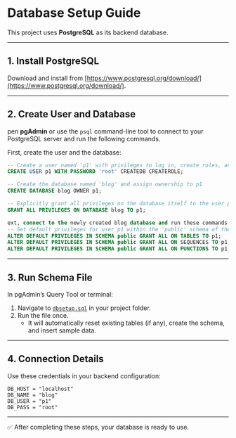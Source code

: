 # Database Setup Guide

This project uses **PostgreSQL** as its backend database.

---

## 1. Install PostgreSQL
Download and install from [https://www.postgresql.org/download/](https://www.postgresql.org/download/).

---

## 2. Create User and Database
pen **pgAdmin** or use the `psql` command-line tool to connect to your PostgreSQL server and run the following commands.

First, create the user and the database:

```sql
-- Create a user named 'p1' with privileges to log in, create roles, and create databases
CREATE USER p1 WITH PASSWORD 'root' CREATEDB CREATEROLE;

-- Create the database named 'blog' and assign ownership to p1
CREATE DATABASE blog OWNER p1;

-- Explicitly grant all privileges on the database itself to the user p1
GRANT ALL PRIVILEGES ON DATABASE blog TO p1;

ext, connect to the newly created blog database and run these commands. This sets the default security privileges so that user p1 automatically gets full permissions for any new tables, sequences, or functions created in the future.
-- Set default privileges for user p1 within the 'public' schema of the 'blog' database
ALTER DEFAULT PRIVILEGES IN SCHEMA public GRANT ALL ON TABLES TO p1;
ALTER DEFAULT PRIVILEGES IN SCHEMA public GRANT ALL ON SEQUENCES TO p1;
ALTER DEFAULT PRIVILEGES IN SCHEMA public GRANT ALL ON FUNCTIONS TO p1;
```

---

## 3. Run Schema File
In pgAdmin’s Query Tool or terminal:

1. Navigate to [`dbsetup.sql`](dbsetup.sql) in your project folder.  
2. Run the file once.  
   - It will automatically reset existing tables (if any), create the schema, and insert sample data.

---

## 4. Connection Details
Use these credentials in your backend configuration:

```
DB_HOST = "localhost"
DB_NAME = "blog"
DB_USER = "p1"
DB_PASS = "root"
```

---

✅ After completing these steps, your database is ready to use.
